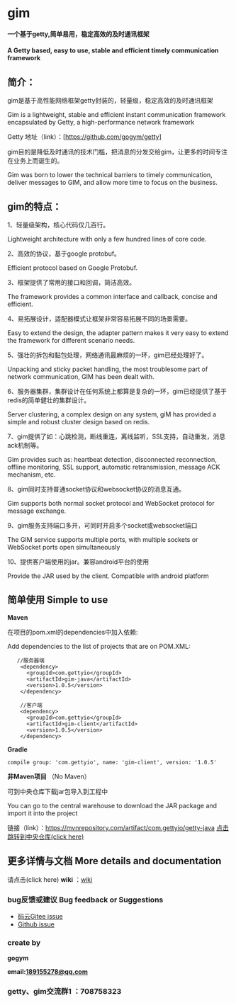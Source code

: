 # gim

#### **一个基于getty,简单易用，稳定高效的及时通讯框架**

#### A Getty based, easy to use, stable and efficient timely communication framework

## 简介：

gim是基于高性能网络框架getty封装的，轻量级，稳定高效的及时通讯框架

Gim is a lightweight, stable and efficient instant communication framework encapsulated by Getty, a high-performance network framework

Getty 地址（link）：[https://github.com/gogym/getty]

gim目的是降低及时通讯的技术门槛，把消息的分发交给gim，让更多的时间专注在业务上而诞生的。

Gim was born to lower the technical barriers to timely communication, deliver messages to GIM, and allow more time to focus on the business.


## gim的特点：

1、轻量级架构，核心代码仅几百行。

Lightweight architecture with only a few hundred lines of core code.

2、高效的协议，基于google protobuf。

Efficient protocol based on Google Protobuf.

3、框架提供了常用的接口和回调，简洁高效。

The framework provides a common interface and callback, concise and efficient.

4、易拓展设计，适配器模式让框架非常容易拓展不同的场景需要。

Easy to extend the design, the adapter pattern makes it very easy to extend the framework for different scenario needs.

5、强壮的拆包和黏包处理，网络通讯最麻烦的一环，gim已经处理好了。

Unpacking and sticky packet handling, the most troublesome part of network communication, GIM has been dealt with.

6、服务器集群，集群设计在任何系统上都算是复杂的一环，gim已经提供了基于redis的简单健壮的集群设计。

Server clustering, a complex design on any system, giM has provided a simple and robust cluster design based on redis.

7、gim提供了如：心跳检测，断线重连，离线监听，SSL支持，自动重发，消息ack机制等。

Gim provides such as: heartbeat detection, disconnected reconnection, offline monitoring, SSL support, automatic retransmission, message ACK mechanism, etc.

8、gim同时支持普通socket协议和websocket协议的消息互通。

Gim supports both normal socket protocol and WebSocket protocol for message exchange.

9、gim服务支持端口多开，可同时开启多个socket或websocket端口

The GIM service supports multiple ports, with multiple sockets or WebSocket ports open simultaneously

10、提供客户端使用的jar。兼容android平台的使用

Provide the JAR used by the client. Compatible with android platform


 ## 简单使用  Simple to use
 
  **Maven** 
 
 在项目的pom.xml的dependencies中加入依赖:
 
 Add dependencies to the list of projects that are on POM.XML:
 
 
 ```
    //服务器端
     <dependency>
       <groupId>com.gettyio</groupId>
       <artifactId>gim-java</artifactId>
       <version>1.0.5</version>
     </dependency>
     
     //客户端
     <dependency>
       <groupId>com.gettyio</groupId>
       <artifactId>gim-client</artifactId>
       <version>1.0.5</version>
     </dependency>
 ```
 
  **Gradle** 
 
 
 ```
 compile group: 'com.gettyio', name: 'gim-client', version: '1.0.5'
 ```
 
  **非Maven项目** （No Maven） 
 
 可到中央仓库下载jar包导入到工程中
 
 You can go to the central warehouse to download the JAR package and import it into the project
 
 链接（link）：https://mvnrepository.com/artifact/com.gettyio/getty-java  [点击跳转到中央仓库(click here)](https://mvnrepository.com/artifact/com.gettyio/getty-java)

 
 ## 更多详情与文档 More details and documentation
 
 请点击(click here)  **wiki** ：[wiki](https://gitee.com/kokjuis/gim/wikis/pages)
 
 ### bug反馈或建议 Bug feedback or Suggestions
 
 - [码云Gitee issue](https://gitee.com/kokjuis/gim/issues)
 - [Github issue](https://github.com/gogym/gim/issues)
 
 
 ### create by
 
  **gogym** 
 
  **email:189155278@qq.com** 
  
  ### getty、gim交流群1 ：708758323
